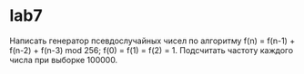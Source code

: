 # lab7
Написать генератор псевдослучайных чисел по алгоритму f(n) = f(n-1) + f(n-2) + f(n-3) mod 256; f(0) = f(1) = f(2) = 1. Подсчитать частоту каждого числа при выборке 100000.
